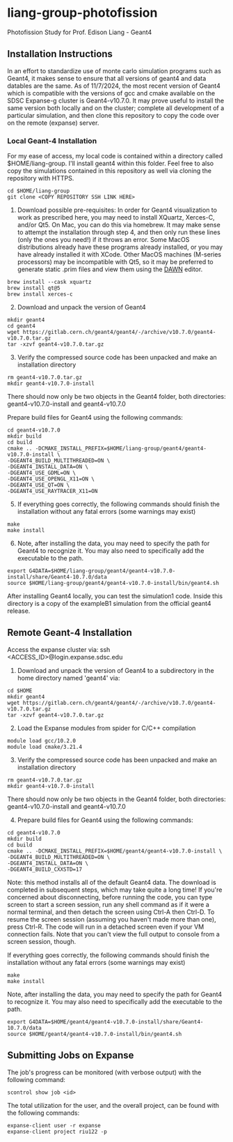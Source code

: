 # liang-group-photofission
Photofission Study for Prof. Edison Liang - Geant4

## Installation Instructions
In an effort to standardize use of monte carlo simulation programs such as Geant4, it makes sense to ensure that all versions of geant4 and data datables are the same. As of 11/7/2024, the most recent version of Geant4 which is compatible with the versions of gcc and cmake available on the SDSC Expanse-g cluster is Geant4-v10.7.0. It may prove useful to install the same version both locally and on the cluster; complete all development of a particular simulation, and then clone this repository to copy the code over on the remote (expanse) server.

### Local Geant-4 Installation
For my ease of access, my local code is contained within a directory called $HOME/liang-group. I'll install geant4 within this folder. Feel free to also copy the simulations contained in this repository as well via cloning the repository with HTTPS.

```
cd $HOME/liang-group
git clone <COPY REPOSITORY SSH LINK HERE>
```

1. Download possible pre-requisites:
In order for Geant4 visualization to work as prescribed here, you may need to install XQuartz, Xerces-C, and/or Qt5. On Mac, you can do this via homebrew. It may make sense to attempt the installation through step 4, and then only run these lines (only the ones you need!) if it throws an error. Some MacOS distributions already have these programs already installed, or you may have already installed it with XCode. Other MacOS machines (M-series processors) may be incompatible with Qt5, so it may be preferred to generate static .prim files and view them using the [DAWN](https://conferences.fnal.gov/g4tutorial/g4cd/Documentation/Visualization/G4DAWNTutorial/G4DAWNTutorial.html) editor.

```
brew install --cask xquartz
brew install qt@5 
brew install xerces-c
```

2. Download and unpack the version of Geant4
```
mkdir geant4
cd geant4
wget https://gitlab.cern.ch/geant4/geant4/-/archive/v10.7.0/geant4-v10.7.0.tar.gz
tar -xzvf geant4-v10.7.0.tar.gz
```

3. Verify the compressed source code has been unpacked and make an installation directory
```
rm geant4-v10.7.0.tar.gz
mkdir geant4-v10.7.0-install
```
There should now only be two objects in the Geant4 folder, both directories: geant4-v10.7.0-install and geant4-v10.7.0

 Prepare build files for Geant4 using the following commands:
```
cd geant4-v10.7.0
mkdir build
cd build
cmake .. -DCMAKE_INSTALL_PREFIX=$HOME/liang-group/geant4/geant4-v10.7.0-install \
-DGEANT4_BUILD_MULTITHREADED=ON \
-DGEANT4_INSTALL_DATA=ON \
-DGEANT4_USE_GDML=ON \
-DGEANT4_USE_OPENGL_X11=ON \
-DGEANT4_USE_QT=ON \
-DGEANT4_USE_RAYTRACER_X11=ON
```

5. If everything goes correctly, the following commands should finish the installation without any fatal errors (some warnings may exist)

```
make 
make install
```

6. Note, after installing the data, you may need to specify the path for Geant4 to recognize it. You may also need to specifically add the executable to the path.

```
export G4DATA=$HOME/liang-group/geant4/geant4-v10.7.0-install/share/Geant4-10.7.0/data
source $HOME/liang-group/geant4/geant4-v10.7.0-install/bin/geant4.sh
```

After installing Geant4 locally, you can test the simulation1 code. Inside this directory is a copy of the exampleB1 simulation from the official geant4 release.

## Remote Geant-4 Installation
Access the expanse cluster via: ssh <ACCESS_ID>@login.expanse.sdsc.edu

1. Download and unpack the version of Geant4 to a subdirectory in the home directory named 'geant4' via:
```
cd $HOME
mkdir geant4
wget https://gitlab.cern.ch/geant4/geant4/-/archive/v10.7.0/geant4-v10.7.0.tar.gz
tar -xzvf geant4-v10.7.0.tar.gz
```

2. Load the Expanse modules from spider for C/C++ compilation
```
module load gcc/10.2.0
module load cmake/3.21.4
```

3. Verify the compressed source code has been unpacked and make an installation directory
```
rm geant4-v10.7.0.tar.gz
mkdir geant4-v10.7.0-install
```
There should now only be two objects in the Geant4 folder, both directories: geant4-v10.7.0-install and geant4-v10.7.0

4. Prepare build files for Geant4 using the following commands:
```
cd geant4-v10.7.0
mkdir build
cd build
cmake .. -DCMAKE_INSTALL_PREFIX=$HOME/geant4/geant4-v10.7.0-install \
-DGEANT4_BUILD_MULTITHREADED=ON \
-DGEANT4_INSTALL_DATA=ON \
-DGEANT4_BUILD_CXXSTD=17
```

Note: this method installs all of the default Geant4 data. The download is completed in subsequent steps, which may take quite a long time! If you're concerned about disconnecting, before running the code, you can type screen to start a screen session, run any shell command as if it were a normal terminal, and then detach the screen using Ctrl-A then Ctrl-D. To resume the screen session (assuming you haven't made more than one), press Ctrl-R. The code will run in a detached screen even if your VM connection fails. Note that you can't view the full output to console from a screen session, though.

If everything goes correctly, the following commands should finish the installation without any fatal errors (some warnings may exist)
```
make 
make install
```

Note, after installing the data, you may need to specify the path for Geant4 to recognize it. You may also need to specifically add the executable to the path.
```
export G4DATA=$HOME/geant4/geant4-v10.7.0-install/share/Geant4-10.7.0/data
source $HOME/geant4/geant4-v10.7.0-install/bin/geant4.sh
```

## Submitting Jobs on Expanse

The job's progress can be monitored (with verbose output) with the following command:
```
scontrol show job <id>
```
The total utilization for the user, and the overall project, can be found with the following commands:
```
expanse-client user -r expanse
expanse-client project riu122 -p
```
